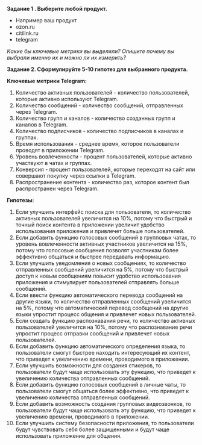 **Задание 1 . Выберите любой продукт.**
* Например ваш продукт
* ozon.ru
* citilink.ru
* telegram

_Какие бы ключевые метрики вы выделили? Опишите почему вы выбрали именно их и можно ли их измерить?_

**Задание 2. Сформулируйте 5-10 гипотез для выбранного продукта.**


**Ключевые метрики Telegram:**

1. Количество активных пользователей - количество пользователей, которые активно используют Telegram.
2. Количество сообщений - количество сообщений, отправленных через Telegram.
3. Количество групп и каналов - количество созданных групп и каналов в Telegram.
4. Количество подписчиков - количество подписчиков в каналах и группах.
5. Время использования - среднее время, которое пользователи проводят в приложении Telegram.
6. Уровень вовлеченности - процент пользователей, которые активно участвуют в чатах и группах.
7. Конверсия - процент пользователей, которые переходят на сайт или совершают покупку через ссылки в Telegram.
8. Распространение контента - количество раз, которое контент был распространен через Telegram.

**Гипотезы:**
1. Если улучшить интерфейс поиска для пользователя, то количество активных пользователей увеличится на 10%, потому что быстрый и точный поиск контента в приложении увеличит удобство использования приложения и привлечет больше пользователей.
2. Если добавить функцию голосовых сообщений в групповых чатах, то уровень вовлеченности активных участников увеличится на 15%, потому что голосовые сообщения позволят участникам более эффективно общаться и быстрее передавать информацию.
3. Если улучшить уведомления о новых сообщениях, то количество отправленных сообщений увеличится на 5%, потому что быстрый доступ к новым сообщениям повысит удобство использования приложения и стимулирует пользователей отправлять больше сообщений.
4. Если ввести функцию автоматического перевода сообщений на другие языки, то количество отправленных сообщений увеличится на 5%, потому что автоматический перевод сообщений на другие языки упростит процесс общения и привлечет новых пользователей.
5. Если создать функцию распознавания речи, то количество активных пользователей увеличится на 10%, потому что распознавание речи упростит процесс отправки сообщений и привлечет новых пользователей.
6. Если добавить функцию автоматического определения языка, то пользователи смогут быстрее находить интересующий их контент, что приведет к увеличению времени, проводимого в приложении.
7. Если улучшить возможности для создания стикеров, то пользователи будут чаще использовать эту функцию, что приведет к увеличению количества отправленных сообщений.
8. Если добавить функцию голосовых сообщений в личные чаты, то пользователи смогут общаться более эффективно, что приведет к увеличению количества отправленных сообщений.
9. Если добавить возможность создания групповых видеозвонков, то пользователи будут чаще использовать эту функцию, что приведет к увеличению времени, проводимого в приложении.
10. Если улучшить систему безопасности приложения, то пользователи будут чувствовать себя более защищенными и будут чаще использовать приложение для общения.